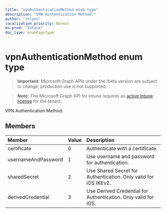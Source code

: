```yaml
---
title: "vpnAuthenticationMethod enum type"
description: "VPN Authentication Method."
author: "rolyon"
localization_priority: Normal
ms.prod: "Intune"
doc_type: enumPageType
---
```


# vpnAuthenticationMethod enum type

> **Important:** Microsoft Graph APIs under the /beta version are subject to change; production use is not supported.

> **Note:** The Microsoft Graph API for Intune requires an [active Intune license](https://go.microsoft.com/fwlink/?linkid=839381) for the tenant.

VPN Authentication Method.

## Members
|Member|Value|Description|
|:---|:---|:---|
|certificate|0|Authenticate with a certificate.|
|usernameAndPassword|1|Use username and password for authentication.|
|sharedSecret|2|Use Shared Secret for Authentication.  Only valid for iOS IKEv2.|
|derivedCredential|3|Use Derived Credential for Authentication.  Only valid for iOS.|





